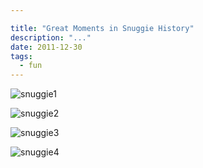 ```yaml
---

title: "Great Moments in Snuggie History"
description: "..."
date: 2011-12-30
tags:
  - fun
---
```


![snuggie1](/images/blog/snuggie1.jpg)

![snuggie2](/images/blog/snuggie2.jpg)

![snuggie3](/images/blog/snuggie3.jpg)

![snuggie4](/images/blog/snuggie4.jpg)